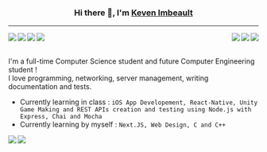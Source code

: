 ### <p align="center"> Hi there 👋, I'm <a href="https://kevenimbeault.com" target="_blank">Keven Imbeault</a></p>
---

<div>
<!-- Socials -->
  <img align="left" src="https://img.shields.io/badge/Twitter-1DA1F2?style=for-the-badge&logo=twitter&logoColor=white">  
  <img align="left" src="https://img.shields.io/badge/LinkedIn-0077B5?style=for-the-badge&logo=linkedin&logoColor=white">  
  <img align="left" src="https://img.shields.io/badge/Gmail-D14836?style=for-the-badge&logo=gmail&logoColor=white">  
  <img align="left" src="https://img.shields.io/badge/website-000000?style=for-the-badge&logo=About.me&logoColor=white">  

<!-- Coding challenges -->
  <img align="right" src="https://img.shields.io/badge/-Hackerrank-2EC866?style=for-the-badge&logo=HackerRank&logoColor=white">  
  <img align="right" src="https://img.shields.io/badge/Codewars-B1361E?style=for-the-badge&logo=Codewars&logoColor=white">  
  <img align="right" src="https://img.shields.io/badge/-LeetCode-FFA116?style=for-the-badge&logo=LeetCode&logoColor=black">  
</div>    
<br/>
<br/>

I'm a full-time Computer Science student and future Computer Engineering student !  
I love programming, networking, server management, writing documentation and tests.  

- Currently learning in class : ```iOS App Developement, React-Native, Unity Game Making and REST APIs creation and testing using Node.js with Express, Chai and Mocha```  
- Currently learning by myself : ```Next.JS, Web Design, C and C++```

<img align="left" src="https://github-readme-stats.vercel.app/api?username=KevenImbeault&hide_rank=false&show_icons=true&hide_border=true&&count_private=true&include_all_commits=true&theme=react" />
<img align="center" src="https://github-readme-stats.vercel.app/api/top-langs/?username=KevenImbeault&count_privat&layout=default&theme=react" />
  


